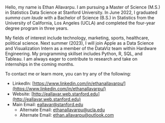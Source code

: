 Hello, my name is Ethan Allavarpu. I am pursuing a Master of Science (M.S.) in Statistics Data Science at Stanford University. In June 2022, I graduated *summa cum laude* with a Bachelor of Science (B.S.) in Statistics from the University of California, Los Angeles (UCLA) and completed the four-year degree program in three years.

My fields of interest include technology, marketing, sports, healthcare, political science. Next summer (2023), I will join Apple as a Data Science and Visualization Intern as a member of the DataViz team within Hardware Engineering. My programming skillset includes Python, R, SQL, and Tableau. I am always eager to contribute to research and take on internships in the coming months.
 
To contact me or learn more, you can try any of the following:

- LinkedIn: [https://www.linkedin.com/in/ethanallavarpu/](https://www.linkedin.com/in/ethanallavarpu/)
- Website: [http://eallavar.web.stanford.edu](http://eallavar.web.stanford.edu)
- Main Email: eallavar@stanford.edu
  - Alternate Email: ethanallavarpu@ucla.edu
  - Alternate Email: ethan.allavarpu@outlook.com

